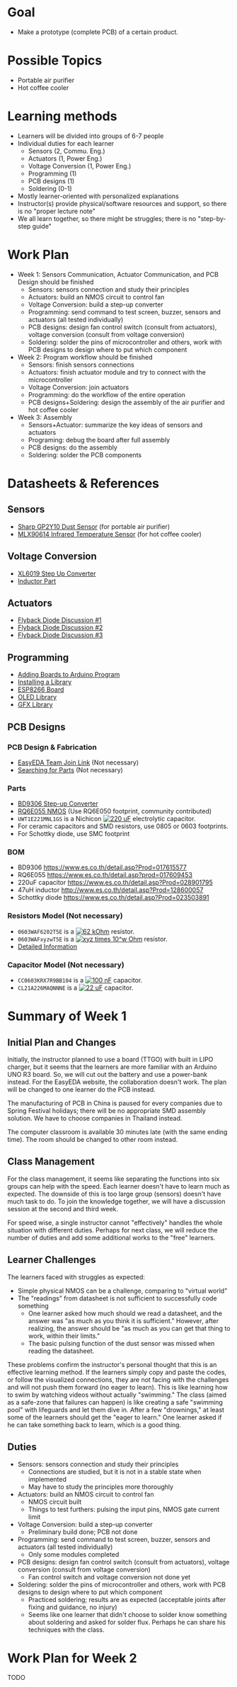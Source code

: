 # Goal

* Make a prototype (complete PCB) of a certain product.

# Possible Topics

- Portable air purifier
- Hot coffee cooler

# Learning methods

- Learners will be divided into groups of 6-7 people
- Individual duties for each learner
  - Sensors (2, Commu. Eng.)
  - Actuators (1, Power Eng.)
  - Voltage Conversion (1, Power Eng.)
  - Programming (1)
  - PCB designs (1)
  - Soldering (0-1)
- Mostly learner-oriented with personalized explanations
- Instructor(s) provide physical/software resources and support, so there is no "proper lecture note"
- We all learn together, so there might be struggles; there is no "step-by-step guide"

# Work Plan

* Week 1: Sensors Communication, Actuator Communication, and PCB Design should be finished
  * Sensors: sensors connection and study their principles
  * Actuators: build an NMOS circuit to control fan
  * Voltage Conversion: build a step-up converter
  * Programming: send command to test screen, buzzer, sensors and actuators (all tested individually)
  * PCB designs: design fan control switch (consult from actuators), voltage conversion (consult from voltage conversion)
  * Soldering: solder the pins of microcontroller and others, work with PCB designs to design where to put which component
* Week 2: Program workflow should be finished
  * Sensors: finish sensors connections
  * Actuators: finish actuator module and try to connect with the microcontroller
  * Voltage Conversion: join actuators
  * Programming: do the workflow of the entire operation
  * PCB designs+Soldering: design the assembly of the air purifier and hot coffee cooler
* Week 3: Assembly
  * Sensors+Actuator: summarize the key ideas of sensors and actuators
  * Programing: debug the board after full assembly
  * PCB designs: do the assembly
  * Soldering: solder the PCB components

# Datasheets & References

## Sensors

* [Sharp GP2Y10 Dust Sensor](https://global.sharp/products/device/lineup/data/pdf/datasheet/gp2y1010au_e.pdf) (for portable air purifier)
* [MLX90614 Infrared Temperature Sensor](https://media.melexis.com/-/media/files/documents/datasheets/mlx90614-datasheet-melexis.pdf) (for hot coffee cooler)

## Voltage Conversion

* [XL6019 Step Up Converter](http://www.xlsemi.com/datasheet/XL6019%20datasheet-English.pdf)
* [Inductor Part](http://www.es.co.th/detail.asp?Prod=128600057)

## Actuators

* [Flyback Diode Discussion #1](https://electronics.stackexchange.com/questions/56322/do-i-need-a-flyback-diode-with-an-automotive-relay)
* [Flyback Diode Discussion #2](https://electronics.stackexchange.com/questions/313045/does-a-fan-need-a-flyback-diode)
* [Flyback Diode Discussion #3](https://electronics.stackexchange.com/questions/93452/correct-use-of-flyback-or-snubber-diode-across-motor-or-transistor)

## Programming

* [Adding Boards to Arduino Program](https://support.arduino.cc/hc/en-us/articles/360016119519-How-to-add-boards-in-the-board-manager)
* [Installing a Library](https://wiki.seeedstudio.com/How_to_install_Arduino_Library/)
* [ESP8266 Board](https://github.com/esp8266/Arduino)
* [OLED Library](https://github.com/adafruit/Adafruit_SSD1306)
* [GFX Library](https://github.com/adafruit/Adafruit-GFX-Library)

## PCB Designs

### PCB Design & Fabrication

* [EasyEDA Team Join Link](https://easyeda.com/join?type=team&key=a8cff0828559b8c0c103ff8028b2fc9b&inviter=f44dc2b5d0fc4c0b95bf8ff13d97caba&team_uuid=40db8f0feac14e18a53d8ee68cab71db) (Not necessary)
* [Searching for Parts](https://jlcpcb.com/parts) (Not necessary)

### Parts

* [BD9306 Step-up Converter](https://www.es.co.th/Schemetic/PDF/BD9306AFVM.PDF)
* [RQ6E055 NMOS](https://www.es.co.th/Schemetic/PDF/RQ6E055BN.PDF) (Use RQ6E050 footprint, community contributed)
* `UWT1E221MNL1GS` is a Nichicon [![220 uF](https://latex.codecogs.com/svg.image?220%5Cmathrm%7B%5C%20%5Cmu%20F%7D)](#) electrolytic capacitor.
* For ceramic capacitors and SMD resistors, use 0805 or 0603 footprints.
* For Schottky diode, use SMC footprint

### BOM

* BD9306 https://www.es.co.th/detail.asp?Prod=017615577
* RQ6E055 https://www.es.co.th/detail.asp?prod=017609453
* 220uF capacitor https://www.es.co.th/detail.asp?Prod=028901795
* 47uH inductor http://www.es.co.th/detail.asp?Prod=128600057
* Schottky diode https://www.es.co.th/detail.asp?Prod=023503891

### Resistors Model (Not necessary)

* `0603WAF6202T5E` is a [![62 kOhm](https://latex.codecogs.com/svg.image?62%5Cmathrm%7B%5C%20k%5COmega%7D)](#) resistor.
* `0603WAFxyzwT5E` is a [![`xyz` times 10^`w` Ohm](https://latex.codecogs.com/svg.image?xyz%5Ctimes10%5E%7Bw%7D%5Cmathrm%7B%5C%20%5COmega%7D)](#) resistor.
* [Detailed Information](http://www.es.co.th/Schemetic/PDF/THICKFILMCHIP-R.PDF)

### Capacitor Model (Not necessary)

* `CC0603KRX7R9BB104` is a [![100 nF](https://latex.codecogs.com/svg.image?100%5Cmathrm%7B%5C%20nF%7D)](#) capacitor.
* `CL21A226MAQNNNE` is a  [![22 uF](https://latex.codecogs.com/svg.image?22%5Cmathrm%7B%5C%20%5Cmu%20F%7D)](#) capacitor.

# Summary of Week 1

## Initial Plan and Changes

Initially, the instructor planned to use a board (TTGO) with built in LIPO charger, but it seems that the learners are more familiar with an Arduino UNO R3 board. So, we will cut out the battery and use a power-bank instead. For the EasyEDA website, the collaboration doesn't work. The plan will be changed to one learner do the PCB instead.

The manufacturing of PCB in China is paused for every companies due to Spring Festival holidays; there will be no appropriate SMD assembly solution. We have to choose companies in Thailand instead.

The computer classroom is available 30 minutes late (with the same ending time). The room should be changed to other room instead.

## Class Management

For the class management, it seems like separating the functions into six groups can help with the speed. Each learner doesn't have to learn much as expected. The downside of this is too large group (sensors) doesn't have much task to do. To join the knowledge together, we will have a discussion session at the second and third week. 

For speed wise, a single instructor cannot "effectively" handles the whole situation with different duties. Perhaps for next class, we will reduce the number of duties and add some additional works to the "free" learners.

## Learner Challenges

The learners faced with struggles as expected:

* Simple physical NMOS can be a challenge, comparing to "virtual world"
* The "readings" from datasheet is not sufficient to successfully code something
  * One learner asked how much should we read a datasheet, and the answer was "as much as you think it is sufficient." However, after realizing, the answer should be "as much as you can get that thing to work, within their limits."
  * The basic pulsing function of the dust sensor was missed when reading the datasheet.

These problems confirm the instructor's personal thought that this is an effective learning method. If the learners simply copy and paste the codes, or follow the visualized connections, they are not facing with the challenges and will not push them forward (no eager to learn). This is like learning how to swim by watching videos without actually "swimming." The class (aimed as a safe-zone that failures can happen) is like creating a safe "swimming pool" with lifeguards and let them dive in. After a few "drownings," at least some of the learners should get the "eager to learn." One learner asked if he can take something back to learn, which is a good thing.

## Duties

* Sensors: sensors connection and study their principles
  * Connections are studied, but it is not in a stable state when implemented
  * May have to study the principles more thoroughly
* Actuators: build an NMOS circuit to control fan
  * NMOS circuit built
  * Things to test furthers: pulsing the input pins, NMOS gate current limit
* Voltage Conversion: build a step-up converter
  * Preliminary build done; PCB not done
* Programming: send command to test screen, buzzer, sensors and actuators (all tested individually)
  * Only some modules completed
* PCB designs: design fan control switch (consult from actuators), voltage conversion (consult from voltage conversion)
  * Fan control switch and voltage conversion not done yet
* Soldering: solder the pins of microcontroller and others, work with PCB designs to design where to put which component
  * Practiced soldering; results are as expected (acceptable joints after fixing and guidance, no injury)
  * Seems like one learner that didn't choose to solder know something about soldering and asked for solder flux. Perhaps he can share his techniques with the class.

# Work Plan for Week 2

TODO
